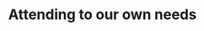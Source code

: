 ---
area: Communication Skills
category: 16 - Calgary Cambridge Workshop
title: Attending to our own needs 
description: Attending to our own needs 
audio: /assets/audio/16 - Calgary Cambridge Workshop - 16 Attending to our own needs. Malcolm Thomas - MQ.mp3
article: 
www: 
keywords: Calgary, Cambridge, Model
youtube: 
soundcloud: 
---
